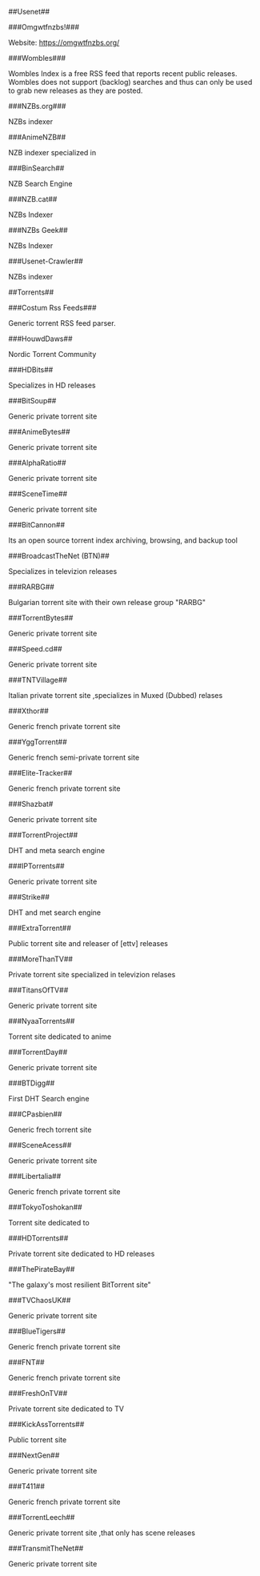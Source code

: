 ##Usenet##

###Omgwtfnzbs!###

Website: https://omgwtfnzbs.org/  

###Wombles###

Wombles Index is a free RSS feed that reports recent public releases. Wombles does not support (backlog) searches and thus can only be used to grab new releases as they are posted.

###NZBs.org###

NZBs indexer

###AnimeNZB##

NZB indexer specialized in 

###BinSearch##

NZB Search Engine

###NZB.cat##

NZBs Indexer

###NZBs Geek##

NZBs Indexer

###Usenet-Crawler##

NZBs indexer

##Torrents##

###Costum Rss Feeds###

Generic torrent RSS feed parser.

###HouwdDaws##

Nordic Torrent Community

###HDBits##

Specializes in HD releases

###BitSoup##

Generic private torrent site

###AnimeBytes##

Generic private torrent site

###AlphaRatio##

Generic private torrent site

###SceneTime##

Generic private torrent site

###BitCannon##

Its an open source torrent index archiving, browsing, and backup tool

###BroadcastTheNet (BTN)##

Specializes in televizion releases

###RARBG##

Bulgarian torrent site with their own release group "RARBG"

###TorrentBytes##

Generic private torrent site

###Speed.cd##

Generic private torrent site

###TNTVillage##

Italian private torrent site ,specializes in Muxed (Dubbed) relases

###Xthor##

Generic french private torrent site

###YggTorrent##

Generic french semi-private torrent site

###Elite-Tracker##

Generic french private torrent site

###Shazbat#

Generic private torrent site

###TorrentProject##

DHT and meta search engine

###IPTorrents##

Generic private torrent site

###Strike##

DHT and met search engine

###ExtraTorrent##

Public torrent site and releaser of [ettv] releases

###MoreThanTV##

Private torrent site specialized in televizion relases

###TitansOfTV##

Generic private torrent site

###NyaaTorrents##

Torrent site dedicated to anime

###TorrentDay##

Generic private torrent site

###BTDigg##

First DHT Search engine

###CPasbien##

Generic frech torrent site

###SceneAcess##

Generic private torrent site

###Libertalia##

Generic french private torrent site

###TokyoToshokan##

Torrent site dedicated to 

###HDTorrents##

Private torrent site dedicated to HD releases

###ThePirateBay##

"The galaxy's most resilient BitTorrent site"

###TVChaosUK##

Generic private torrent site

###BlueTigers##

Generic french private torrent site

###FNT##

Generic french private torrent site

###FreshOnTV##

Private torrent site dedicated to TV

###KickAssTorrents##

Public torrent site

###NextGen##

Generic private torrent site

###T411##

Generic french private torrent site

###TorrentLeech##

Generic private torrent site ,that only has scene releases

###TransmitTheNet##

Generic private torrent site
